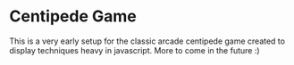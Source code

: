 # Centipede Game

This is a very early setup for the classic arcade centipede game created to display techniques heavy in javascript. More to come in the future :)
